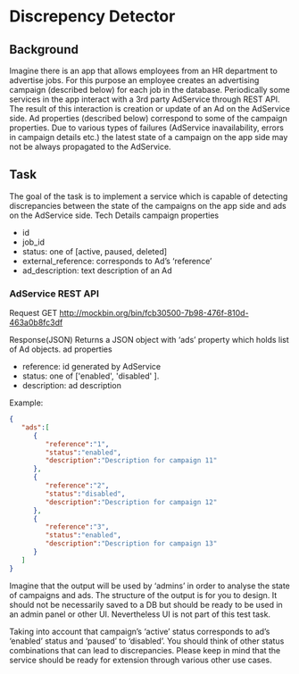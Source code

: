 # Discrepency Detector

## Background
Imagine there is an app that allows employees from an HR department to advertise jobs. For this purpose an employee creates an advertising campaign (described below) for each job in the database. Periodically some services in the app interact with a 3rd party AdService through REST API. The result of this interaction is creation or update of an Ad on the AdService side. Ad properties (described below) correspond to some of the campaign properties. Due to various types of failures (AdService inavailability, errors in campaign details etc.) the latest state of a campaign on the app side may not be always propagated to the AdService.

## Task
The goal of the task is to implement a service which is capable of detecting discrepancies between the state of the campaigns on the app side and ads on the AdService side.
Tech Details campaign properties
- id
- job_id
- status: one of [active, paused, deleted]
- external_reference: corresponds to Ad’s ‘reference’
- ad_description: text description of an Ad

### AdService REST API

Request
GET http://mockbin.org/bin/fcb30500-7b98-476f-810d-463a0b8fc3df

Response(JSON)
Returns a JSON object with ‘ads’ property which holds list of Ad objects.
ad properties
- reference: id generated by AdService
- status: one of ['enabled', 'disabled' ].
- description: ad description

Example:
```json
{  
   "ads":[  
      {  
         "reference":"1",
         "status":"enabled",
         "description":"Description for campaign 11"
      },
      {  
         "reference":"2",
         "status":"disabled",
         "description":"Description for campaign 12"
      },
      {  
         "reference":"3",
         "status":"enabled",
         "description":"Description for campaign 13"
      }
   ]
}
```
Imagine that the output will be used by ‘admins’ in order to analyse the state of campaigns and ads. The structure of the output is for you to design. It should not be necessarily saved to a DB but should be ready to be used in an admin panel or other UI. Nevertheless UI is not part of this test task.

Taking into account that campaign’s ‘active’ status corresponds to ad’s ‘enabled’ status and ‘paused’ to ‘disabled’. You should think of other status combinations that can lead to discrepancies.
Please keep in mind that the service should be ready for extension through various other use cases.
